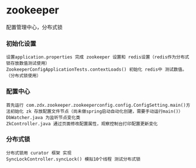 # zookeeper
配置管理中心，分布式锁
### 初始化设置
    设置application.properties 完成 zookeeper 设置和 redis设置（redis作为分布式锁存放数值测试使用）
    ZookeeperConfigApplicationTests.contextLoads() 初始化 redis中 测试数值。（分布式锁使用）
    
### 配置中心
    首先运行 com.zdx.zookeeper.zookeeperconfig.config.ConfigSetting.main()方法初始化 zk 存放配置文件节点（尚未做spring启动自动化创建，需要手动运行main()）
    DbWatcher.java 为监听节点变化类
    ZkController.java 通过页面修改配置属性，观察控制台打印配置更新变化
### 分布式锁
    分布式锁用 curator 框架 实现 
    SyncLockController.syncLock() 模拟10个线程 测试分布式锁
    
